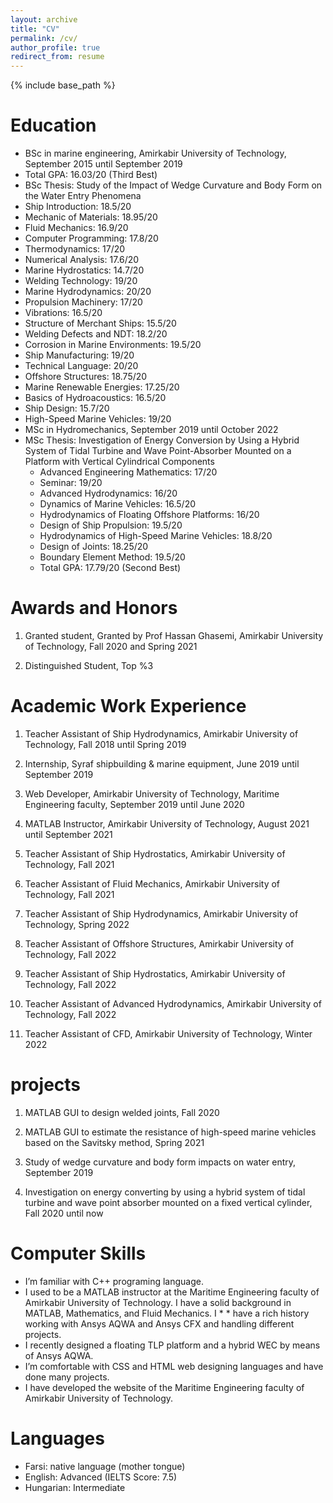 ```yaml
---
layout: archive
title: "CV"
permalink: /cv/
author_profile: true
redirect_from: resume
---
```


{% include base_path %}

Education
======
* BSc in marine engineering, Amirkabir University of Technology, September 2015 until September 2019
* Total GPA: 16.03/20 (Third Best)
 * BSc Thesis: Study of the Impact of Wedge Curvature and Body Form on the Water Entry Phenomena
  * Ship Introduction: 18.5/20
  * Mechanic of Materials: 18.95/20
  * Fluid Mechanics: 16.9/20
  * Computer Programming: 17.8/20
  * Thermodynamics: 17/20
  * Numerical Analysis: 17.6/20
  * Marine Hydrostatics: 14.7/20
  * Welding Technology: 19/20
  * Marine Hydrodynamics: 20/20
  * Propulsion Machinery: 17/20
  * Vibrations: 16.5/20
  * Structure of Merchant Ships: 15.5/20
  * Welding Defects and NDT: 18.2/20
  * Corrosion in Marine Environments: 19.5/20
  * Ship Manufacturing: 19/20
  * Technical Language: 20/20
  * Offshore Structures: 18.75/20
  * Marine Renewable Energies: 17.25/20
  * Basics of Hydroacoustics: 16.5/20
  * Ship Design: 15.7/20
  * High-Speed Marine Vehicles: 19/20
* MSc in Hydromechanics, September 2019 until October 2022
* MSc Thesis: Investigation of Energy Conversion by Using a Hybrid System of Tidal Turbine and Wave Point-Absorber Mounted on a Platform with Vertical Cylindrical Components
  * Advanced Engineering Mathematics: 17/20
  * Seminar: 19/20
  * Advanced Hydrodynamics: 16/20
  * Dynamics of Marine Vehicles: 16.5/20
  * Hydrodynamics of Floating Offshore Platforms: 16/20
  * Design of Ship Propulsion: 19.5/20
  * Hydrodynamics of High-Speed Marine Vehicles: 18.8/20
  * Design of Joints: 18.25/20
  * Boundary Element Method: 19.5/20
  * Total GPA: 17.79/20 (Second Best)

Awards and Honors
======
1) Granted student, Granted by Prof Hassan Ghasemi, Amirkabir University of Technology, Fall 2020 and Spring 2021

2) Distinguished Student, Top %3



Academic Work Experience
======

1) Teacher Assistant of Ship Hydrodynamics, Amirkabir University of Technology, Fall 2018 until Spring 2019

2) Internship, Syraf shipbuilding & marine equipment, June 2019 until September 2019

3) Web Developer, Amirkabir University of Technology, Maritime Engineering faculty, September 2019 until June 2020

4) MATLAB Instructor, Amirkabir University of Technology, August 2021 until September 2021

5) Teacher Assistant of Ship Hydrostatics, Amirkabir University of Technology, Fall 2021 

6) Teacher Assistant of Fluid Mechanics, Amirkabir University of Technology, Fall 2021

7) Teacher Assistant of Ship Hydrodynamics, Amirkabir University of Technology, Spring 2022

8) Teacher Assistant of Offshore Structures, Amirkabir University of Technology, Fall 2022

9) Teacher Assistant of Ship Hydrostatics, Amirkabir University of Technology, Fall 2022

10) Teacher Assistant of Advanced Hydrodynamics, Amirkabir University of Technology, Fall 2022

11) Teacher Assistant of CFD, Amirkabir University of Technology, Winter 2022


projects
=====
1) MATLAB GUI to design welded joints, Fall 2020

2) MATLAB GUI to estimate the resistance of high-speed marine vehicles based on the Savitsky method, Spring 2021

3) Study of wedge curvature and body form impacts on water entry, September 2019

4) Investigation on energy converting by using a hybrid system of tidal turbine and wave point absorber mounted on a fixed vertical cylinder, Fall 2020 until now


Computer Skills
=====
* I’m familiar with C++ programing language. 
* I used to be a MATLAB instructor at  the Maritime Engineering faculty of Amirkabir University of Technology. I have a solid background in MATLAB, Mathematics, and Fluid Mechanics. I * * have a rich history working with Ansys AQWA and Ansys CFX and handling different projects.
* I recently designed a floating TLP platform and a hybrid WEC by means of Ansys AQWA.
* I’m comfortable with CSS and HTML web designing languages and have done many projects.
* I have developed the website of  the Maritime Engineering faculty of Amirkabir University of Technology.


Languages
====
* Farsi: native language (mother tongue)
* English: Advanced (IELTS Score: 7.5)
* Hungarian: Intermediate
